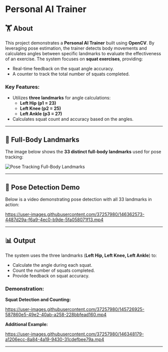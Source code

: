 # Personal AI Trainer

## 🏋️ About

This project demonstrates a **Personal AI Trainer** built using **OpenCV**. By leveraging pose estimation, the trainer detects body movements and calculates angles between specific landmarks to evaluate the effectiveness of an exercise. The system focuses on **squat exercises**, providing:

- Real-time feedback on the squat angle accuracy.
- A counter to track the total number of squats completed.

### Key Features:
- Utilizes **three landmarks** for angle calculations: 
  - **Left Hip (p1 = 23)**
  - **Left Knee (p2 = 25)**
  - **Left Ankle (p3 = 27)**
- Calculates squat count and accuracy based on the angles.

---

## 📌 Full-Body Landmarks

The image below shows the **33 distinct full-body landmarks** used for pose tracking:

![Pose Tracking Full-Body Landmarks](https://user-images.githubusercontent.com/37257980/145725762-2c659af2-ec3d-492b-b1b9-0c8e9157d869.png)

---

## 🎥 Pose Detection Demo

Below is a video demonstrating pose detection with all 33 landmarks in action:

https://user-images.githubusercontent.com/37257980/146362573-4487d29a-f6a9-4ec0-b9de-5fa058071f13.mp4

---

## 📊 Output

The system uses the three landmarks (**Left Hip, Left Knee, Left Ankle**) to:

- Calculate the angle during each squat.
- Count the number of squats completed.
- Provide feedback on squat accuracy.

### Demonstration:

**Squat Detection and Counting:**

https://user-images.githubusercontent.com/37257980/145726925-587860e5-49e2-40ab-a258-228bbfead160.mp4

**Additional Example:**

https://user-images.githubusercontent.com/37257980/146348179-a1206ecc-8a84-4a19-9430-31cdefbee79a.mp4

---
